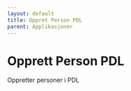 ```yaml
---
layout: default
title: Oppret Person PDL
parent: Applikasjoner
---
```


# Opprett Person PDL

Oppretter personer i PDL
